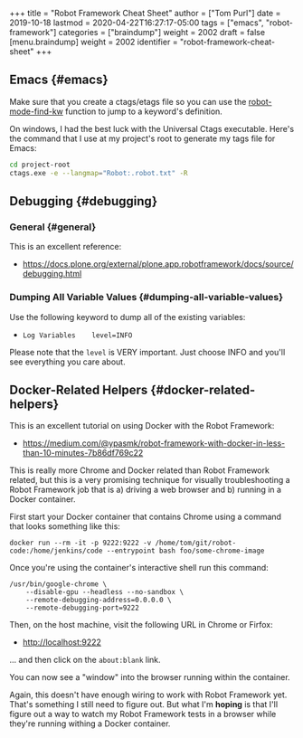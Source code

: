 +++
title = "Robot Framework Cheat Sheet"
author = ["Tom Purl"]
date = 2019-10-18
lastmod = 2020-04-22T16:27:17-05:00
tags = ["emacs", "robot-framework"]
categories = ["braindump"]
weight = 2002
draft = false
[menu.braindump]
  weight = 2002
  identifier = "robot-framework-cheat-sheet"
+++

## Emacs {#emacs}

Make sure that you create a ctags/etags file so you can use the [robot-mode-find-kw](robot-mode-find-kw)
function to jump to a keyword's definition.

On windows, I had the best luck with the Universal Ctags executable. Here's the
command that I use at my project's root to generate my tags file for Emacs:

```sh
cd project-root
ctags.exe -e --langmap="Robot:.robot.txt" -R
```


## Debugging {#debugging}


### General {#general}

This is an excellent reference:

-   <https://docs.plone.org/external/plone.app.robotframework/docs/source/debugging.html>


### Dumping All Variable Values {#dumping-all-variable-values}

Use the following keyword to dump all of the existing variables:

-   `Log Variables    level=INFO`

Please note that the `level` is VERY important. Just choose INFO and you'll see
everything you care about.


## Docker-Related Helpers {#docker-related-helpers}

This is an excellent tutorial on using Docker with the Robot Framework:

-   <https://medium.com/@ypasmk/robot-framework-with-docker-in-less-than-10-minutes-7b86df769c22>

This is really more Chrome and Docker related than Robot Framework related, but
this is a very promising technique for visually troubleshooting a Robot Framework
job that is a) driving a web browser and b) running in a Docker container.

First start your Docker container that contains Chrome using a command that looks
something like this:

```shell
docker run --rm -it -p 9222:9222 -v /home/tom/git/robot-code:/home/jenkins/code --entrypoint bash foo/some-chrome-image
```

Once you're using the container's interactive shell run this command:

```shell
/usr/bin/google-chrome \
    --disable-gpu --headless --no-sandbox \
    --remote-debugging-address=0.0.0.0 \
    --remote-debugging-port=9222
```

Then, on the host machine, visit the following URL in Chrome or Firfox:

-   <http://localhost:9222>

... and then click on the `about:blank` link.

You can now see a "window" into the browser running within the container.

Again, this doesn't have enough wiring to work with Robot Framework yet. That's
something I still need to figure out. But what I'm **hoping** is that I'll figure
out a way to watch my Robot Framework tests in a browser while they're running
withing a Docker container.
